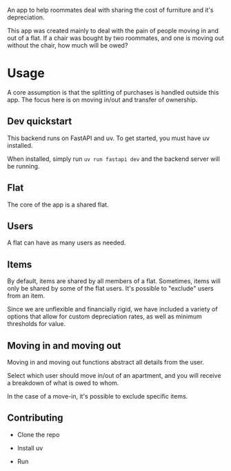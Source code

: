 An app to help roommates deal with sharing the cost of furniture and it's depreciation.

This app was created mainly to deal with the pain of people moving in and out of a flat.
If a chair was bought by two roommates, and one is moving out without the chair, how much will be owed?

# Usage

A core assumption is that the splitting of purchases is handled outside this app. The focus here is on moving in/out and transfer of ownership.

## Dev quickstart

This backend runs on FastAPI and uv. To get started, you must have uv installed.

When installed, simply run `uv run fastapi dev` and the backend server will be running.

## Flat 

The core of the app is a shared flat.

## Users

A flat can have as many users as needed.

## Items

By default, items are shared by all members of a flat. Sometimes, items will only be shared by some of the flat users. It's possible to "exclude" users from an item.

Since we are unflexible and financially rigid, we have included a variety of options that allow for custom depreciation rates, as well as minimum thresholds for value.

## Moving in and moving out

Moving in and moving out functions abstract all details from the user.

Select which user should move in/out of an apartment, and you will receive a breakdown of what is owed to whom.

In the case of a move-in, it's possible to exclude specific items.

## Contributing

- Clone the repo

- Install uv

- Run
